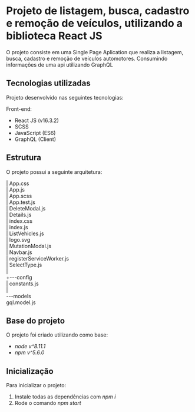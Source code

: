 #  Projeto de listagem, busca, cadastro e remoção de veículos, utilizando a biblioteca React JS

O projeto consiste em uma Single Page Aplication que realiza a listagem, busca, cadastro e remoção de veículos automotores. Consumindo informações de uma api utilizando GraphQL

## Tecnologias utilizadas

Projeto desenvolvido nas seguintes tecnologias:

Front-end:
- React JS (v16.3.2)
- SCSS
- JavaScript (ES6)
- GraphQL (Client)

## Estrutura

O projeto possui a seguinte arquitetura:

|   App.css <br />
|   App.js <br />
|   App.scss <br />
|   App.test.js <br />
|   DeleteModal.js <br />
|   Details.js <br />
|   index.css <br />
|   index.js <br />
|   ListVehicles.js <br />
|   logo.svg <br />
|   MutationModal.js <br />
|   Navbar.js <br />
|   registerServiceWorker.js <br />
|   SelectType.js <br />
| <br /> 
+---config <br />
|       constants.js <br />
| <br />
\---models <br />
        gql.model.js <br />
        
## Base do projeto

O projeto foi criado utilizando como base:

- *node v^8.11.1*
- *npm v^5.6.0*

## Inicialização

Para inicializar o projeto:

1. Instale todas as dependências com *npm i*
2. Rode o comando *npm start*
